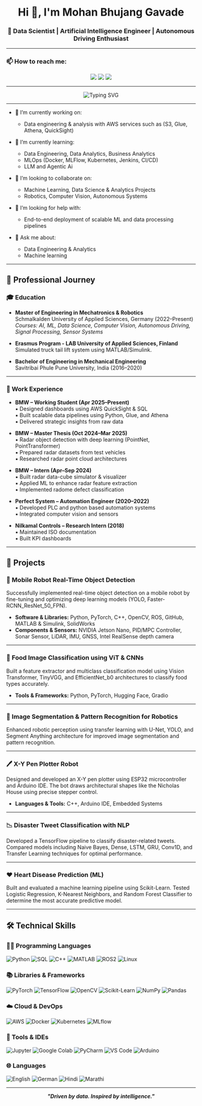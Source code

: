 <h1 align="center">Hi 👋, I'm Mohan Bhujang Gavade</h1>
<h3 align="center">🚀 Data Scientist | Artificial Intelligence Engineer | Autonomous Driving Enthusiast</h3>

---

### 📫 How to reach me:

<p align="center">
  <a href="mailto:mohangavade110@gmail.com"><img src="https://img.shields.io/badge/Email-D14836?style=for-the-badge&logo=gmail&logoColor=white"/></a>
  <a href="https://www.linkedin.com/in/mohangavade18/"><img src="https://img.shields.io/badge/LinkedIn-0077B5?style=for-the-badge&logo=linkedin&logoColor=white"/></a>
  <a href="https://github.com/MohanGavade"><img src="https://img.shields.io/badge/GitHub-181717?style=for-the-badge&logo=github&logoColor=white"/></a>
</p>

---

<p align="center">
  <img src="https://readme-typing-svg.herokuapp.com?font=Fira+Code&weight=600&size=24&pause=1000&color=08F7FE&center=true&vCenter=true&multiline=true&width=700&height=90&lines=Making+Data-Informed+Decisions;in+Engineering+and+Business" alt="Typing SVG" />
</p>



---

- 🔭 I’m currently working on:
  - Data engineering & analysis with AWS services such as (S3, Glue, Athena, QuickSight)

- 🌱 I’m currently learning:
  - Data Engineering, Data Analytics, Business Analytics
  - MLOps (Docker, MLFlow, Kubernetes, Jenkins, CI/CD)
  - LLM and Agentic Ai

- 👯 I’m looking to collaborate on:
  - Machine Learning, Data Science & Analytics Projects
  - Robotics, Computer Vision, Autonomous Systems
  

- 🤔 I’m looking for help with:
  - End-to-end deployment of scalable ML and data processing pipelines

- 💬 Ask me about:
  - Data Engineering & Analytics
  - Machine learning 


---

## 💼 Professional Journey

### 🎓 Education

- **Master of Engineering in Mechatronics & Robotics**  
  Schmalkalden University of Applied Sciences, Germany (2022–Present)  
  *Courses: AI, ML, Data Science, Computer Vision, Autonomous Driving, Signal Processing, Sensor Systems*

- **Erasmus Program - LAB University of Applied Sciences, Finland**  
  Simulated truck tail lift system using MATLAB/Simulink.

- **Bachelor of Engineering in Mechanical Engineering**  
  Savitribai Phule Pune University, India (2016–2020)

---

### 💼 Work Experience

- **BMW – Working Student (Apr 2025–Present)**  
  ▪ Designed dashboards using AWS QuickSight & SQL  
  ▪ Built scalable data pipelines using Python, Glue, and Athena  
  ▪ Delivered strategic insights from raw data

- **BMW – Master Thesis (Oct 2024–Mar 2025)**  
  ▪ Radar object detection with deep learning (PointNet, PointTransformer)  
  ▪ Prepared radar datasets from test vehicles  
  ▪ Researched radar point cloud architectures

- **BMW – Intern (Apr–Sep 2024)**  
  ▪ Built radar data-cube simulator & visualizer  
  ▪ Applied ML to enhance radar feature extraction  
  ▪ Implemented radome defect classification

- **Perfect System – Automation Engineer (2020–2022)**  
  ▪ Developed PLC and python based automation systems  
  ▪ Integrated computer vision and sensors

- **Nilkamal Controls – Research Intern (2018)**  
  ▪ Maintained ISO documentation  
  ▪ Built KPI dashboards

---

## 🚀 Projects

### 🤖 Mobile Robot Real-Time Object Detection
Successfully implemented real-time object detection on a mobile robot by fine-tuning and optimizing deep learning models (YOLO, Faster-RCNN_ResNet_50_FPN).

- **Software & Libraries:** Python, PyTorch, C++, OpenCV, ROS, GitHub, MATLAB & Simulink, SolidWorks  
- **Components & Sensors:** NVIDIA Jetson Nano, PID/MPC Controller, Sonar Sensor, LiDAR, IMU, GNSS, Intel RealSense depth camera

---

### 🍱 Food Image Classification using ViT & CNNs
Built a feature extractor and multiclass classification model using Vision Transformer, TinyVGG, and EfficientNet_b0 architectures to classify food types accurately.

- **Tools & Frameworks:** Python, PyTorch, Hugging Face, Gradio

---

### 🧠 Image Segmentation & Pattern Recognition for Robotics
Enhanced robotic perception using transfer learning with U-Net, YOLO, and Segment Anything architecture for improved image segmentation and pattern recognition.

---

### 🖊️ X-Y Pen Plotter Robot
Designed and developed an X-Y pen plotter using ESP32 microcontroller and Arduino IDE. The bot draws architectural shapes like the Nicholas House using precise stepper control.

- **Languages & Tools:** C++, Arduino IDE, Embedded Systems

---

### 📉 Disaster Tweet Classification with NLP
Developed a TensorFlow pipeline to classify disaster-related tweets. Compared models including Naive Bayes, Dense, LSTM, GRU, Conv1D, and Transfer Learning techniques for optimal performance.

---

### ❤️ Heart Disease Prediction (ML)
Built and evaluated a machine learning pipeline using Scikit-Learn. Tested Logistic Regression, K-Nearest Neighbors, and Random Forest Classifier to determine the most accurate predictive model.


---



## 🛠️ Technical Skills

### 👨‍💻 Programming Languages  
![Python](https://img.shields.io/badge/Python-3670A0?style=for-the-badge&logo=python&logoColor=ffdd54)
![SQL](https://img.shields.io/badge/SQL-025E8C?style=for-the-badge&logo=mysql&logoColor=white)
![C++](https://img.shields.io/badge/C++-00599C?style=for-the-badge&logo=c%2B%2B&logoColor=white)
![MATLAB](https://img.shields.io/badge/MATLAB-0076A8?style=for-the-badge&logo=mathworks&logoColor=white)
![ROS2](https://img.shields.io/badge/ROS2-22314E?style=for-the-badge&logo=ros&logoColor=white)
![Linux](https://img.shields.io/badge/Linux-FCC624?style=for-the-badge&logo=linux&logoColor=black)

### 📚 Libraries & Frameworks  
![PyTorch](https://img.shields.io/badge/PyTorch-EE4C2C?style=for-the-badge&logo=pytorch&logoColor=white)
![TensorFlow](https://img.shields.io/badge/TensorFlow-FF6F00?style=for-the-badge&logo=tensorflow&logoColor=white)
![OpenCV](https://img.shields.io/badge/OpenCV-000000?style=for-the-badge&logo=opencv&logoColor=white)
![Scikit-Learn](https://img.shields.io/badge/Scikit--Learn-F7931E?style=for-the-badge&logo=scikit-learn&logoColor=white)
![NumPy](https://img.shields.io/badge/NumPy-013243?style=for-the-badge&logo=numpy&logoColor=white)
![Pandas](https://img.shields.io/badge/Pandas-150458?style=for-the-badge&logo=pandas&logoColor=white)

### ☁️ Cloud & DevOps  
![AWS](https://img.shields.io/badge/AWS-FF9900?style=for-the-badge&logo=amazon-aws&logoColor=white)
![Docker](https://img.shields.io/badge/Docker-2496ED?style=for-the-badge&logo=docker&logoColor=white)
![Kubernetes](https://img.shields.io/badge/Kubernetes-326CE5?style=for-the-badge&logo=kubernetes&logoColor=white)
![MLflow](https://img.shields.io/badge/MLflow-0194E2?style=for-the-badge)

### 🧰 Tools & IDEs  
![Jupyter](https://img.shields.io/badge/Jupyter-F37626?style=for-the-badge&logo=jupyter&logoColor=white)
![Google Colab](https://img.shields.io/badge/Colab-F9AB00?style=for-the-badge&logo=googlecolab&logoColor=white)
![PyCharm](https://img.shields.io/badge/PyCharm-000000?style=for-the-badge&logo=pycharm&logoColor=white)
![VS Code](https://img.shields.io/badge/VS%20Code-0078d7?style=for-the-badge&logo=visual-studio-code&logoColor=white)
![Arduino](https://img.shields.io/badge/Arduino-00979D?style=for-the-badge&logo=arduino&logoColor=white)

### 🌐 Languages  
![English](https://img.shields.io/badge/English-C1-blue?style=for-the-badge)
![German](https://img.shields.io/badge/German-B1-grey?style=for-the-badge)
![Hindi](https://img.shields.io/badge/Hindi-Native-orange?style=for-the-badge)
![Marathi](https://img.shields.io/badge/Marathi-Native-green?style=for-the-badge)

---

<p align="center"><b><i>"Driven by data. Inspired by intelligence."</i></b></p>
